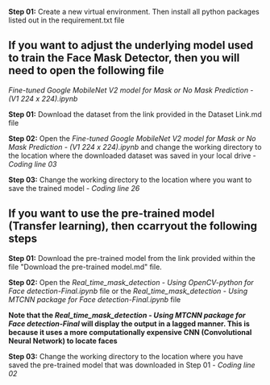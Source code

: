 **Step 01:** Create a new virtual environment. Then install all python packages listed out in the requirement.txt file 



## **If you want to adjust the underlying model used to train the Face Mask Detector, then you will need to open the following file**

*Fine-tuned Google MobileNet V2 model for Mask or No Mask Prediction - (V1 224 x 224).ipynb* 
          
**Step 01:** Download the dataset from the link provided in the Dataset Link.md file 

**Step 02:** Open the *Fine-tuned Google MobileNet V2 model for Mask or No Mask Prediction - (V1 224 x 224).ipynb* and change the working directory to the location where the downloaded dataset was saved in your local drive - *Coding line 03*

**Step 03:** Change the working directory to the location where you want to save the trained model - *Coding line 26*





## **If you want to use the pre-trained model (Transfer learning), then ccarryout the following steps**


**Step 01:** Download the pre-trained model from the link provided within the file "Download the pre-trained model.md" file. 

**Step 02:** Open the *Real_time_mask_detection -  Using OpenCV-python for Face detection-Final.ipynb* file or the *Real_time_mask_detection -  Using MTCNN package for Face detection-Final.ipynb* file

**Note that the *Real_time_mask_detection -  Using MTCNN package for Face detection-Final* will display the output in a lagged manner. This is because it uses a more computationally expensive CNN (Convolutional Neural Network) to locate faces**

**Step 03:** Change the working directory to the location where you have saved the pre-trained model that was downloaded in Step 01 - *Coding line 02*

